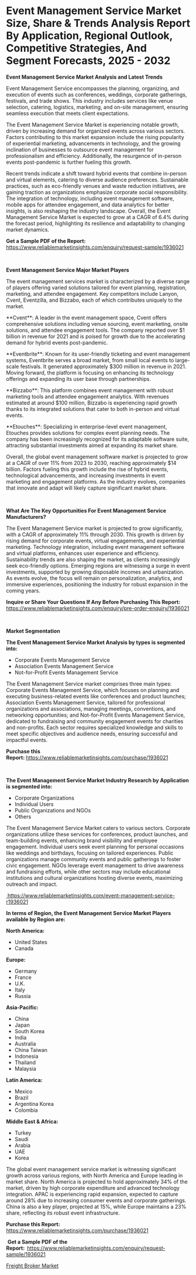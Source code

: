 <p><h1>Event Management Service Market Size, Share & Trends Analysis Report By Application, Regional Outlook, Competitive Strategies, And Segment Forecasts, 2025 - 2032</h1></p><p><strong>Event Management Service Market Analysis and Latest Trends</strong></p>
<p><p>Event Management Service encompasses the planning, organizing, and execution of events such as conferences, weddings, corporate gatherings, festivals, and trade shows. This industry includes services like venue selection, catering, logistics, marketing, and on-site management, ensuring seamless execution that meets client expectations.</p><p>The Event Management Service Market is experiencing notable growth, driven by increasing demand for organized events across various sectors. Factors contributing to this market expansion include the rising popularity of experiential marketing, advancements in technology, and the growing inclination of businesses to outsource event management for professionalism and efficiency. Additionally, the resurgence of in-person events post-pandemic is further fueling this growth.</p><p>Recent trends indicate a shift toward hybrid events that combine in-person and virtual elements, catering to diverse audience preferences. Sustainable practices, such as eco-friendly venues and waste reduction initiatives, are gaining traction as organizations emphasize corporate social responsibility. The integration of technology, including event management software, mobile apps for attendee engagement, and data analytics for better insights, is also reshaping the industry landscape. Overall, the Event Management Service Market is expected to grow at a CAGR of 6.4% during the forecast period, highlighting its resilience and adaptability to changing market dynamics.</p></p>
<p><strong>Get a Sample PDF of the Report:&nbsp;</strong> <a href="https://www.reliablemarketinsights.com/enquiry/request-sample/1936021?utm_campaign=2935&utm_medium=2&utm_source=Github&utm_content=ia&utm_term=09032025&utm_id=event-management-service">https://www.reliablemarketinsights.com/enquiry/request-sample/1936021</a></p>
<p>&nbsp;</p>
<p><strong>Event Management Service Major Market Players</strong></p>
<p><p>The event management services market is characterized by a diverse range of players offering varied solutions tailored for event planning, registration, marketing, and attendee engagement. Key competitors include Lanyon, Cvent, Eventzilla, and Bizzabo, each of which contributes uniquely to the market.</p><p>**Cvent**: A leader in the event management space, Cvent offers comprehensive solutions including venue sourcing, event marketing, onsite solutions, and attendee engagement tools. The company reported over $1 billion in revenue for 2021 and is poised for growth due to the accelerating demand for hybrid events post-pandemic.</p><p>**Eventbrite**: Known for its user-friendly ticketing and event management systems, Eventbrite serves a broad market, from small local events to large-scale festivals. It generated approximately $300 million in revenue in 2021. Moving forward, the platform is focusing on enhancing its technology offerings and expanding its user base through partnerships.</p><p>**Bizzabo**: This platform combines event management with robust marketing tools and attendee engagement analytics. With revenues estimated at around $100 million, Bizzabo is experiencing rapid growth thanks to its integrated solutions that cater to both in-person and virtual events.</p><p>**Etouches**: Specializing in enterprise-level event management, Etouches provides solutions for complex event planning needs. The company has been increasingly recognized for its adaptable software suite, attracting substantial investments aimed at expanding its market share.</p><p>Overall, the global event management software market is projected to grow at a CAGR of over 11% from 2023 to 2030, reaching approximately $14 billion. Factors fueling this growth include the rise of hybrid events, technological advancements, and increasing investments in event marketing and engagement platforms. As the industry evolves, companies that innovate and adapt will likely capture significant market share.</p></p>
<p>&nbsp;</p>
<p><strong>What Are The Key Opportunities For Event Management Service Manufacturers?</strong></p>
<p><p>The Event Management Service market is projected to grow significantly, with a CAGR of approximately 11% through 2030. This growth is driven by rising demand for corporate events, virtual engagements, and experiential marketing. Technology integration, including event management software and virtual platforms, enhances user experience and efficiency. Sustainability trends are also shaping the market, as clients increasingly seek eco-friendly options. Emerging regions are witnessing a surge in event investments, supported by growing disposable incomes and urbanization. As events evolve, the focus will remain on personalization, analytics, and immersive experiences, positioning the industry for robust expansion in the coming years.</p></p>
<p><strong>Inquire or Share Your Questions If Any Before Purchasing This Report:</strong> <a href="https://www.reliablemarketinsights.com/enquiry/pre-order-enquiry/1936021?utm_campaign=2935&utm_medium=2&utm_source=Github&utm_content=ia&utm_term=09032025&utm_id=event-management-service">https://www.reliablemarketinsights.com/enquiry/pre-order-enquiry/1936021</a></p>
<p>&nbsp;</p>
<p><strong>Market Segmentation</strong></p>
<p><strong>The Event Management Service Market Analysis by types is segmented into:</strong></p>
<p><ul><li>Corporate Events Management Service</li><li>Association Events Management Service</li><li>Not-for-Profit Events Management Service</li></ul></p>
<p><p>The Event Management Service market comprises three main types: Corporate Events Management Service, which focuses on planning and executing business-related events like conferences and product launches; Association Events Management Service, tailored for professional organizations and associations, managing meetings, conventions, and networking opportunities; and Not-for-Profit Events Management Service, dedicated to fundraising and community engagement events for charities and non-profits. Each sector requires specialized knowledge and skills to meet specific objectives and audience needs, ensuring successful and impactful events.</p></p>
<p><strong>Purchase this Report:&nbsp;</strong><a href="https://www.reliablemarketinsights.com/purchase/1936021?utm_campaign=2935&utm_medium=2&utm_source=Github&utm_content=ia&utm_term=09032025&utm_id=event-management-service">https://www.reliablemarketinsights.com/purchase/1936021</a></p>
<p>&nbsp;</p>
<p><strong>The Event Management Service Market Industry Research by Application is segmented into:</strong></p>
<p><ul><li>Corporate Organizations</li><li>Individual Users</li><li>Public Organizations and NGOs</li><li>Others</li></ul></p>
<p><p>The Event Management Service Market caters to various sectors. Corporate organizations utilize these services for conferences, product launches, and team-building events, enhancing brand visibility and employee engagement. Individual users seek event planning for personal occasions like weddings and birthdays, focusing on tailored experiences. Public organizations manage community events and public gatherings to foster civic engagement. NGOs leverage event management to drive awareness and fundraising efforts, while other sectors may include educational institutions and cultural organizations hosting diverse events, maximizing outreach and impact.</p></p>
<p><a href="https://www.reliablemarketinsights.com/event-management-service-r1936021?utm_campaign=2935&utm_medium=2&utm_source=Github&utm_content=ia&utm_term=09032025&utm_id=event-management-service">&nbsp;https://www.reliablemarketinsights.com/event-management-service-r1936021</a></p>
<p><strong>In terms of Region, the Event Management Service Market Players available by Region are:</strong></p>
<p>
    <p> <strong> North America: </strong>
        <ul>
            <li>United States</li>
            <li>Canada</li>
        </ul>
        </p> 
    <p> <strong> Europe: </strong>
        <ul>
            <li>Germany</li>
            <li>France</li>
            <li>U.K.</li>
            <li>Italy</li>
            <li>Russia</li>
        </ul>
        </p> 
    <p> <strong> Asia-Pacific: </strong>
        <ul>
            <li>China</li>
            <li>Japan</li>
            <li>South Korea</li>
            <li>India</li>
            <li>Australia</li>
            <li>China Taiwan</li>
            <li>Indonesia</li>
            <li>Thailand</li>
            <li>Malaysia</li>
        </ul>
        </p> 
    <p> <strong> Latin America: </strong>
        <ul>
            <li>Mexico</li>
            <li>Brazil</li>
            <li>Argentina Korea</li>
            <li>Colombia</li>
        </ul>
        </p> 
    <p> <strong> Middle East & Africa: </strong>
        <ul>
            <li>Turkey</li>
            <li>Saudi</li>
            <li>Arabia</li>
            <li>UAE</li>
            <li>Korea</li>
        </ul>
    </p>
    </p>
<p><p>The global event management service market is witnessing significant growth across various regions, with North America and Europe leading in market share. North America is projected to hold approximately 34% of the market, driven by high corporate expenditure and advanced technology integration. APAC is experiencing rapid expansion, expected to capture around 28% due to increasing consumer events and corporate gatherings. China is also a key player, projected at 15%, while Europe maintains a 23% share, reflecting its robust event infrastructure.</p></p>
<p><strong>Purchase this Report: </strong><a href="https://www.reliablemarketinsights.com/purchase/1936021?utm_campaign=2935&utm_medium=2&utm_source=Github&utm_content=ia&utm_term=09032025&utm_id=event-management-service">https://www.reliablemarketinsights.com/purchase/1936021</a></p>
<p>&nbsp;<strong>Get a Sample PDF of the Report:&nbsp;&nbsp;</strong><a href="https://www.reliablemarketinsights.com/enquiry/request-sample/1936021?utm_campaign=2935&utm_medium=2&utm_source=Github&utm_content=ia&utm_term=09032025&utm_id=event-management-service">https://www.reliablemarketinsights.com/enquiry/request-sample/1936021</a></p>
<p><strong></strong></p>
<p><p><a href="https://github.com/djibenesha/Market-Research-Report-List-1/blob/main/freight-broker-market.md?utm_campaign=2935&utm_medium=2&utm_source=Github&utm_content=ia&utm_term=09032025&utm_id=event-management-service">Freight Broker Market</a></p></p>